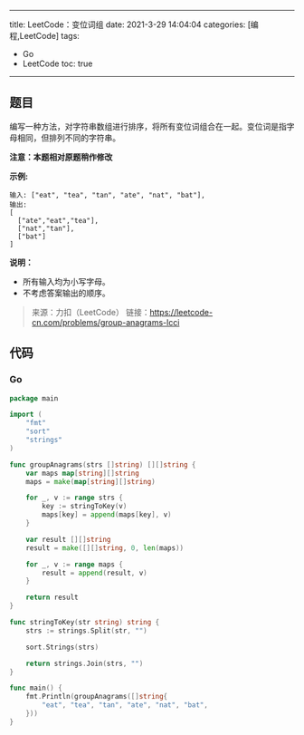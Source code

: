 ----
title: LeetCode：变位词组
date: 2021-3-29 14:04:04
categories: [编程,LeetCode]
tags: 
- Go
- LeetCode
toc: true
----

## 题目

编写一种方法，对字符串数组进行排序，将所有变位词组合在一起。变位词是指字母相同，但排列不同的字符串。

**注意：本题相对原题稍作修改**

**示例:**

```
输入: ["eat", "tea", "tan", "ate", "nat", "bat"],
输出:
[
  ["ate","eat","tea"],
  ["nat","tan"],
  ["bat"]
]
```

<!-- more -->

**说明：**

- 所有输入均为小写字母。
- 不考虑答案输出的顺序。

> 来源：力扣（LeetCode）
> 链接：https://leetcode-cn.com/problems/group-anagrams-lcci


## 代码

### Go

```go
package main

import (
	"fmt"
	"sort"
	"strings"
)

func groupAnagrams(strs []string) [][]string {
	var maps map[string][]string
	maps = make(map[string][]string)

	for _, v := range strs {
		key := stringToKey(v)
		maps[key] = append(maps[key], v)
	}

	var result [][]string
	result = make([][]string, 0, len(maps))

	for _, v := range maps {
		result = append(result, v)
	}

	return result
}

func stringToKey(str string) string {
	strs := strings.Split(str, "")

	sort.Strings(strs)

	return strings.Join(strs, "")
}

func main() {
	fmt.Println(groupAnagrams([]string{
		"eat", "tea", "tan", "ate", "nat", "bat",
	}))
}
```